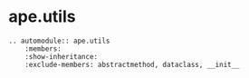 # ape.utils

```{eval-rst}
.. automodule:: ape.utils
    :members:
    :show-inheritance:
    :exclude-members: abstractmethod, dataclass, __init__
```

